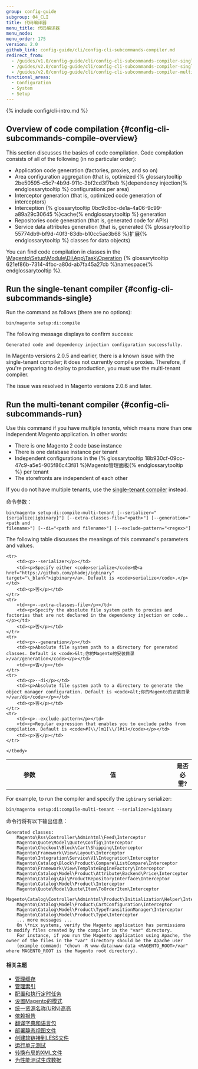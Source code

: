 ```yaml
---
group: config-guide
subgroup: 04_CLI
title: 代码编译器
menu_title: 代码编译器
menu_node:
menu_order: 175
version: 2.0
github_link: config-guide/cli/config-cli-subcommands-compiler.md
redirect_from:
  - /guides/v1.0/config-guide/cli/config-cli-subcommands-compiler-single.html
  - /guides/v2.0/config-guide/cli/config-cli-subcommands-compiler-single.html
  - /guides/v2.0/config-guide/cli/config-cli-subcommands-compiler-multi.html
functional_areas:
  - Configuration
  - System
  - Setup
---
```


{% include config/cli-intro.md %}

## Overview of code compilation {#config-cli-subcommands-compile-overview}
This section discusses the basics of code compilation. Code compilation consists of all of the following (in no particular order):

-   Application code generation (factories, proxies, and so on)
-   Area configuration aggregation (that is, optimized {% glossarytooltip 2be50595-c5c7-4b9d-911c-3bf2cd3f7beb %}dependency injection{% endglossarytooltip %} configurations per area)
-   Interceptor generation (that is, optimized code generation of interceptors)</li>
-   Interception {% glossarytooltip 0bc9c8bc-de1a-4a06-9c99-a89a29c30645 %}cache{% endglossarytooltip %} generation
-   Repositories code generation (that is, generated code for APIs)
-   Service data attributes generation (that is, generated {% glossarytooltip 55774db9-bf9d-40f3-83db-b10cc5ae3b68 %}扩展{% endglossarytooltip %} classes for data objects)

You can find code compilation in classes in the <a href="{{ site.mage2000url }}setup/src/Magento/Setup/Module/Di/App/Task/Operation" target="\_blank">\Magento\Setup\Module\Di\App\Task\Operation</a> {% glossarytooltip 621ef86b-7314-4fbc-a80d-ab7fa45a27cb %}namespace{% endglossarytooltip %}.

## Run the single-tenant compiler {#config-cli-subcommands-single}
Run the command as follows (there are no options):

	bin/magento setup:di:compile

The following message displays to confirm success:

	Generated code and dependency injection configuration successfully.

<div class="bs-callout bs-callout-warning" markdown="1">
In Magento versions 2.0.5 and earlier, there is a known issue with the single-tenant compiler; it does not currently compile proxies. Therefore, if you're preparing to deploy to production, you must use the multi-tenant compiler.

The issue was resolved in Magento versions 2.0.6 and later.
</div>

## Run the multi-tenant compiler {#config-cli-subcommands-run}
Use this command if you have multiple *tenants*, which means more than one independent Magento application. In other words:

-   There is one Magento 2 code base instance
-   There is one database instance per tenant
-   Independent configurations in the {% glossarytooltip 18b930cf-09cc-47c9-a5e5-905f86c43f81 %}Magento管理面板{% endglossarytooltip %} per tenant
-   The storefronts are independent of each other

If you do not have multiple tenants, use the <a href="#config-cli-subcommands-single">single-tenant compiler</a> instead.

命令参数：

	bin/magento setup:di:compile-multi-tenant [--serializer="{serialize|igbinary}"] [--extra-classes-file="<path>"] [--generation="<path and
	filename>"] [--di="<path and filename>"] [--exclude-pattern="<regex>"]

The following table discusses the meanings of this command's parameters and values.

<table>
	<col width="25%">
	<col width="65%">
	<col width="10%">
	<tbody>
		<tr>
			<th>参数</th>
			<th>值</th>
			<th>是否必需?</th>
		</tr>

	<tr>
		<td><p>--serializer</p></td>
		<td><p>Specify either <code>serialize</code>或<a href="https://github.com/phadej/igbinary" target="\_blank">igbinary</a>. Default is <code>serialize</code>.</p></td>
		<td><p>否</p></td>
	</tr>
	<tr>
		<td><p>--extra-classes-file</p></td>
		<td><p>Specify the absolute file system path to proxies and factories that are not declared in the dependency injection or code..</p></td>
		<td><p>否</p></td>
	</tr>
	<tr>
		<td><p>--generation</p></td>
		<td><p>Absolute file system path to a directory for generated classes. Default is <code>&lt;你的Magento的安装目录>/var/generation</code></p></td>
		<td><p>否</p></td>
	</tr>
	<tr>
		<td><p>--di</p></td>
		<td><p>Absolute file system path to a directory to generate the object manager configuration. Default is <code>&lt;你的Magento的安装目录>/var/di</code></p></td>
		<td><p>否</p></td>
	</tr>
	<tr>
		<td><p>--exclude-pattern</p></td>
		<td><p>Regular expression that enables you to exclude paths from compilation. Default is <code>#[\\/]m1[\\/]#i)</code></p></td>
		<td><p>否</p></td>
	</tr>

	</tbody>
</table>

For example, to run the compiler and specify the `igbinary` serializer:

	bin/magento setup:di:compile-multi-tenant --serializer=igbinary

命令行将有以下输出信息：

	Generated classes:
        Magento\Rss\Controller\Adminhtml\Feed\Interceptor
        Magento\Quote\Model\Quote\Config\Interceptor
        Magento\Checkout\Block\Cart\Shipping\Interceptor
        Magento\Framework\View\Layout\Interceptor
        Magento\Integration\Service\V1\Integration\Interceptor
        Magento\Catalog\Block\Product\Compare\ListCompare\Interceptor
        Magento\Framework\View\TemplateEngineFactory\Interceptor
        Magento\Catalog\Model\Product\Attribute\Backend\Price\Interceptor
        Magento\Catalog\Api\ProductRepositoryInterface\Interceptor
        Magento\Catalog\Model\Product\Interceptor
        Magento\Quote\Model\Quote\Item\ToOrderItem\Interceptor
        Magento\Catalog\Controller\Adminhtml\Product\Initialization\Helper\Interceptor
        Magento\Catalog\Model\Product\CartConfiguration\Interceptor
        Magento\Catalog\Model\Product\TypeTransitionManager\Interceptor
        Magento\Catalog\Model\Product\Type\Interceptor
        ... more messages ...
        On \*nix systems, verify the Magento application has permissions to modify files created by the compiler in the "var" directory.
        For instance, if you run the Magento application using Apache, the owner of the files in the "var" directory should be the Apache user
        (example command: "chown -R www-data:www-data <MAGENTO_ROOT>/var" where MAGENTO_ROOT is the Magento root directory).

#### 相关主题

-   <a href="{{ page.baseurl }}/config-guide/cli/config-cli-subcommands-cache.html">管理缓存</a>
-   <a href="{{ page.baseurl }}/config-guide/cli/config-cli-subcommands-index.html">管理索引</a>
-   <a href="{{ page.baseurl }}/config-guide/cli/config-cli-subcommands-cron.html">配置和执行定时任务</a>
-   <a href="{{ page.baseurl }}/config-guide/cli/config-cli-subcommands-mode.html">设置Magento的模式</a>
-   <a href="{{ page.baseurl }}/config-guide/cli/config-cli-subcommands-urn.html">统一资源名称(URN)高亮</a>
-   <a href="{{ page.baseurl }}/config-guide/cli/config-cli-subcommands-depen.html">依赖报告</a>
-   <a href="{{ page.baseurl }}/config-guide/cli/config-cli-subcommands-i18n.html">翻译字典和语言包</a>
-   <a href="{{ page.baseurl }}/config-guide/cli/config-cli-subcommands-static-view.html">部署静态视图文件</a>
-   <a href="{{ page.baseurl }}/config-guide/cli/config-cli-subcommands-less-sass.html">创建软链接到LESS文件</a>
-   <a href="{{ page.baseurl }}/config-guide/cli/config-cli-subcommands-test.html">运行单元测试</a>
-   <a href="{{ page.baseurl }}/config-guide/cli/config-cli-subcommands-layout-xml.html">转换布局的XML文件</a>
-   <a href="{{ page.baseurl }}/config-guide/cli/config-cli-subcommands-perf-data.html">为性能测试生成数据</a>
